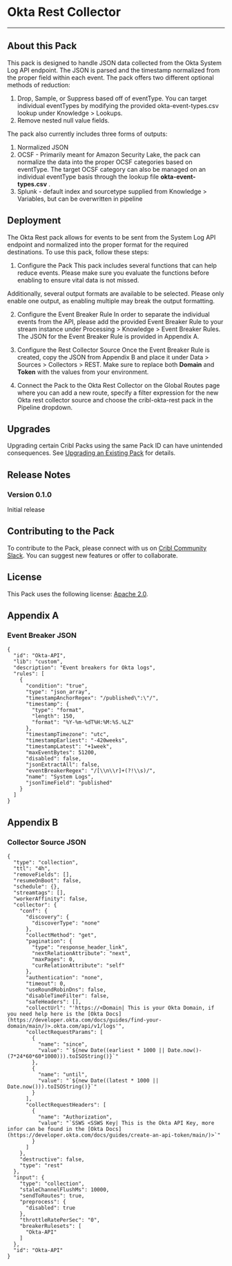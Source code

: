 # Okta Rest Collector
----

## About this Pack

This pack is designed to handle JSON data collected from the Okta System Log API endpoint. The JSON is parsed and the timestamp normalized from the proper field within each event. The pack offers two different optional methods of reduction:

1. Drop, Sample, or Suppress based off of eventType. You can target individual eventTypes by modifying the provided okta-event-types.csv lookup under Knowledge > Lookups.
2. Remove nested null value fields.

The pack also currently includes three forms of outputs:

1. Normalized JSON
2. OCSF - Primarily meant for Amazon Security Lake, the pack can normalize the data into the proper OCSF categories based on eventType. The target OCSF category can also be managed on an individual eventType basis through the lookup file **okta-event-types.csv** .
3. Splunk - default index and sourcetype supplied from Knowledge > Variables, but can be overwritten in pipeline

## Deployment

The Okta Rest pack allows for events to be sent from the System Log API endpoint and normalized into the proper format for the required destinations. To use this pack, follow these steps:

1. Configure the Pack
This pack includes several functions that can help reduce events. Please make sure you evaluate the functions before enabling to ensure vital data is not missed.

Additionally, several output formats are available to be selected. Please only enable one output, as enabling multiple may break the output formatting.

2. Configure the Event Breaker Rule
In order to separate the individual events from the API, please add the provided Event Breaker Rule to your stream instance under Processing > Knowledge > Event Breaker Rules. The JSON for the Event Breaker Rule is provided in Appendix A.

3. Configure the Rest Collector Source
Once the Event Breaker Rule is created, copy the JSON from Appendix B and place it under Data > Sources > Collectors > REST. Make sure to replace both **Domain** and **Token** with the values from your environment.

4. Connect the Pack to the Okta Rest Collector on the Global Routes page where you can add a new route, specify a filter expression for the new Okta rest collector source and choose the cribl-okta-rest pack in the Pipeline dropdown.

## Upgrades

Upgrading certain Cribl Packs using the same Pack ID can have unintended consequences. See [Upgrading an Existing Pack](https://docs.cribl.io/stream/packs#upgrading) for details.

## Release Notes

### Version 0.1.0
Initial release

## Contributing to the Pack

To contribute to the Pack, please connect with us on [Cribl Community Slack](https://cribl-community.slack.com/). You can suggest new features or offer to collaborate.

## License
This Pack uses the following license: [Apache 2.0](https://github.com/criblio/appscope/blob/master/LICENSE).

## Appendix A
### Event Breaker JSON
```
{
  "id": "Okta-API",
  "lib": "custom",
  "description": "Event breakers for Okta logs",
  "rules": [
    {
      "condition": "true",
      "type": "json_array",
      "timestampAnchorRegex": "/published\":\"/",
      "timestamp": {
        "type": "format",
        "length": 150,
        "format": "%Y-%m-%dT%H:%M:%S.%LZ"
      },
      "timestampTimezone": "utc",
      "timestampEarliest": "-420weeks",
      "timestampLatest": "+1week",
      "maxEventBytes": 51200,
      "disabled": false,
      "jsonExtractAll": false,
      "eventBreakerRegex": "/[\\n\\r]+(?!\\s)/",
      "name": "System Logs",
      "jsonTimeField": "published"
    }
  ]
}
```

## Appendix B
### Collector Source JSON
```
{
  "type": "collection",
  "ttl": "4h",
  "removeFields": [],
  "resumeOnBoot": false,
  "schedule": {},
  "streamtags": [],
  "workerAffinity": false,
  "collector": {
    "conf": {
      "discovery": {
        "discoverType": "none"
      },
      "collectMethod": "get",
      "pagination": {
        "type": "response_header_link",
        "nextRelationAttribute": "next",
        "maxPages": 0,
        "curRelationAttribute": "self"
      },
      "authentication": "none",
      "timeout": 0,
      "useRoundRobinDns": false,
      "disableTimeFilter": false,
      "safeHeaders": [],
      "collectUrl": "'https://<Domain| This is your Okta Domain, if you need help here is the [Okta Docs](https://developer.okta.com/docs/guides/find-your-domain/main/)>.okta.com/api/v1/logs'",
      "collectRequestParams": [
        {
          "name": "since",
          "value": "`${new Date((earliest * 1000 || Date.now()-(7*24*60*60*1000))).toISOString()}`"
        },
        {
          "name": "until",
          "value": "`${new Date((latest * 1000 || Date.now())).toISOString()}`"
        }
      ],
      "collectRequestHeaders": [
        {
          "name": "Authorization",
          "value": "`SSWS <SSWS Key| This is the Okta API Key, more infor can be found in the [Okta Docs](https://developer.okta.com/docs/guides/create-an-api-token/main/)>`"
        }
      ]
    },
    "destructive": false,
    "type": "rest"
  },
  "input": {
    "type": "collection",
    "staleChannelFlushMs": 10000,
    "sendToRoutes": true,
    "preprocess": {
      "disabled": true
    },
    "throttleRatePerSec": "0",
    "breakerRulesets": [
      "Okta-API"
    ]
  },
  "id": "Okta-API"
}
```
